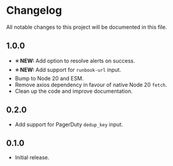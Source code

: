 # Changelog

All notable changes to this project will be documented in this file.

## 1.0.0

- **⭐️ NEW:** Add option to resolve alerts on success.
- **⭐️ NEW:** Add support for `runbook-url` input.
- Bump to Node 20 and ESM.
- Remove axios dependency in favour of native Node 20 `fetch`.
- Clean up the code and improve documentation.

## 0.2.0

- Add support for PagerDuty `dedup_key` input.

## 0.1.0

- Initial release.
